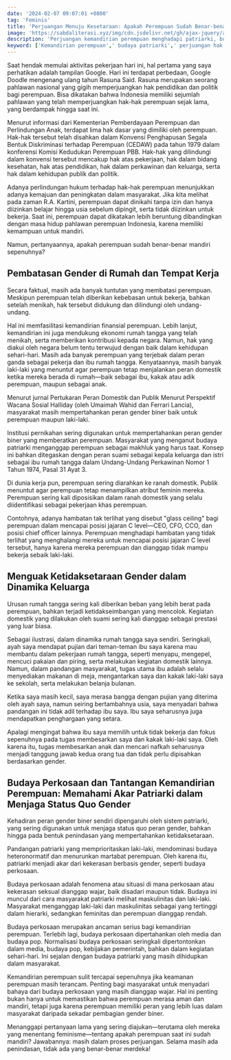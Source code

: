 ```yaml
---
date: '2024-02-07 09:07:01 +0800'
tag: 'Feminis'
title: 'Perjuangan Menuju Kesetaraan: Apakah Perempuan Sudah Benar-benar Mandiri?'
image: 'https://sabdaliterasi.xyz/img/cdn.jsdelivr.net/gh/ajax-jquery/asset.sabdaliterasi.xyz@main/2024-02-06-perjuangan-menuju-kesetaraan-apakah-perempuan-sudah-benarbenar-mandiri.jpg'
description: 'Perjuangan kemandirian perempuan menghadapi patriarki, budaya perkosaan, dan dinamika keluarga adalah inti dari perjalanan menuju kesetaraan gender.'
keyword: ['Kemandirian perempuan',' budaya patriarki',' perjuangan hak perempuan',' dinamika keluarga',' budaya perkosaan',' kesetaraan gender',' peran gender biner',' tantangan feminisme',' hak-hak perempuan','perempuan']
---
```

<p>Saat hendak memulai aktivitas pekerjaan hari ini, hal pertama yang saya perhatikan adalah tampilan Google. Hari ini terdapat perbedaan, Google Doodle mengenang ulang tahun Rasuna Said. Rasuna merupakan seorang pahlawan nasional yang gigih memperjuangkan hak pendidikan dan politik bagi perempuan. Bisa dikatakan bahwa Indonesia memiliki sejumlah pahlawan yang telah memperjuangkan hak-hak perempuan sejak lama, yang berdampak hingga saat ini.</p><p>Menurut informasi dari Kementerian Pemberdayaan Perempuan dan Perlindungan Anak, terdapat lima hak dasar yang dimiliki oleh perempuan. Hak-hak tersebut telah disahkan dalam Konvensi Penghapusan Segala Bentuk Diskriminasi terhadap Perempuan (CEDAW) pada tahun 1979 dalam konferensi Komisi Kedudukan Perempuan PBB. Hak-hak yang dilindungi dalam konvensi tersebut mencakup hak atas pekerjaan, hak dalam bidang kesehatan, hak atas pendidikan, hak dalam perkawinan dan keluarga, serta hak dalam kehidupan publik dan politik.</p><p>Adanya perlindungan hukum terhadap hak-hak perempuan menunjukkan adanya kemajuan dan peningkatan dalam masyarakat. Jika kita melihat pada zaman R.A. Kartini, perempuan dapat dinikahi tanpa izin dan hanya diizinkan belajar hingga usia sebelum dipingit, serta tidak diizinkan untuk bekerja. Saat ini, perempuan dapat dikatakan lebih beruntung dibandingkan dengan masa hidup pahlawan perempuan Indonesia, karena memiliki kemampuan untuk mandiri.</p><p>Namun, pertanyaannya, apakah perempuan sudah benar-benar mandiri sepenuhnya?</p><h2><strong>Pembatasan Gender di Rumah dan Tempat Kerja</strong></h2><p>Secara faktual, masih ada banyak tuntutan yang membatasi perempuan. Meskipun perempuan telah diberikan kebebasan untuk bekerja, bahkan setelah menikah, hak tersebut didukung dan dilindungi oleh undang-undang.</p><p>Hal ini memfasilitasi kemandirian finansial perempuan. Lebih lanjut, kemandirian ini juga mendukung ekonomi rumah tangga yang telah menikah, serta memberikan kontribusi kepada negara. Namun, hak yang diakui oleh negara belum tentu terwujud dengan baik dalam kehidupan sehari-hari. Masih ada banyak perempuan yang terjebak dalam peran ganda sebagai pekerja dan ibu rumah tangga. Kenyataannya, masih banyak laki-laki yang menuntut agar perempuan tetap menjalankan peran domestik ketika mereka berada di rumah—baik sebagai ibu, kakak atau adik perempuan, maupun sebagai anak.</p><p>Menurut jurnal Pertukaran Peran Domestik dan Publik Menurut Perspektif Wacana Sosial Halliday (oleh Umaimah Wahid dan Ferrari Lancia), masyarakat masih mempertahankan peran gender biner baik untuk perempuan maupun laki-laki.</p><p>Institusi pernikahan sering digunakan untuk mempertahankan peran gender biner yang memberatkan perempuan. Masyarakat yang menganut budaya patriarki menganggap perempuan sebagai makhluk yang harus taat. Konsep ini bahkan ditegaskan dengan peran suami sebagai kepala keluarga dan istri sebagai ibu rumah tangga dalam Undang-Undang Perkawinan Nomor 1 Tahun 1974, Pasal 31 Ayat 3.</p><p>Di dunia kerja pun, perempuan sering diarahkan ke ranah domestik. Publik menuntut agar perempuan tetap menampilkan atribut feminin mereka. Perempuan sering kali diposisikan dalam ranah domestik yang selalu diidentifikasi sebagai pekerjaan khas perempuan.</p><p>Contohnya, adanya hambatan tak terlihat yang disebut "glass ceiling" bagi perempuan dalam mencapai posisi jajaran C level—CEO, CFO, CCO, dan posisi chief officer lainnya. Perempuan menghadapi hambatan yang tidak terlihat yang menghalangi mereka untuk mencapai posisi jajaran C level tersebut, hanya karena mereka perempuan dan dianggap tidak mampu bekerja sebaik laki-laki.</p><h2><strong>Menguak Ketidaksetaraan Gender dalam Dinamika Keluarga</strong></h2><p>Urusan rumah tangga sering kali diberikan beban yang lebih berat pada perempuan, bahkan terjadi ketidakseimbangan yang mencolok. Kegiatan domestik yang dilakukan oleh suami sering kali dianggap sebagai prestasi yang luar biasa.</p><p>Sebagai ilustrasi, dalam dinamika rumah tangga saya sendiri. Seringkali, ayah saya mendapat pujian dari teman-teman ibu saya karena mau membantu dalam pekerjaan rumah tangga, seperti menyapu, mengepel, mencuci pakaian dan piring, serta melakukan kegiatan domestik lainnya. Namun, dalam pandangan masyarakat, tugas utama ibu adalah selalu menyediakan makanan di meja, mengantarkan saya dan kakak laki-laki saya ke sekolah, serta melakukan belanja bulanan.</p><p>Ketika saya masih kecil, saya merasa bangga dengan pujian yang diterima oleh ayah saya, namun seiring bertambahnya usia, saya menyadari bahwa pandangan ini tidak adil terhadap ibu saya. Ibu saya seharusnya juga mendapatkan penghargaan yang setara.</p><p>Apalagi mengingat bahwa ibu saya memilih untuk tidak bekerja dan fokus sepenuhnya pada tugas membesarkan saya dan kakak laki-laki saya. Oleh karena itu, tugas membesarkan anak dan mencari nafkah seharusnya menjadi tanggung jawab kedua orang tua dan tidak perlu dipisahkan berdasarkan gender.</p><h2><strong>Budaya Perkosaan dan Tantangan Kemandirian Perempuan: Memahami Akar Patriarki dalam Menjaga Status Quo Gender</strong></h2><p>Kehadiran peran gender biner sendiri dipengaruhi oleh sistem patriarki, yang sering digunakan untuk menjaga status quo peran gender, bahkan hingga pada bentuk penindasan yang mempertahankan ketidaksetaraan.</p><p>Pandangan patriarki yang memprioritaskan laki-laki, mendominasi budaya heteronormatif dan menurunkan martabat perempuan. Oleh karena itu, patriarki menjadi akar dari kekerasan berbasis gender, seperti budaya perkosaan.</p><p>Budaya perkosaan adalah fenomena atau situasi di mana perkosaan atau kekerasan seksual dianggap wajar, baik disadari maupun tidak. Budaya ini muncul dari cara masyarakat patriarki melihat maskulinitas dan laki-laki. Masyarakat menganggap laki-laki dan maskulinitas sebagai yang tertinggi dalam hierarki, sedangkan feminitas dan perempuan dianggap rendah.</p><p>Budaya perkosaan merupakan ancaman serius bagi kemandirian perempuan. Terlebih lagi, budaya perkosaan dipertahankan oleh media dan budaya pop. Normalisasi budaya perkosaan seringkali dipertontonkan dalam media, budaya pop, kebijakan pemerintah, bahkan dalam kegiatan sehari-hari. Ini sejalan dengan budaya patriarki yang masih dihidupkan dalam masyarakat.</p><p>Kemandirian perempuan sulit tercapai sepenuhnya jika keamanan perempuan masih terancam. Penting bagi masyarakat untuk menyadari bahaya dari budaya perkosaan yang masih dianggap wajar. Hal ini penting bukan hanya untuk memastikan bahwa perempuan merasa aman dan mandiri, tetapi juga karena perempuan memiliki peran yang lebih luas dalam masyarakat daripada sekadar pembagian gender biner.</p><p>Menanggapi pertanyaan lama yang sering diajukan—terutama oleh mereka yang menentang feminisme—tentang apakah perempuan saat ini sudah mandiri? Jawabannya: masih dalam proses perjuangan. Selama masih ada penindasan, tidak ada yang benar-benar merdeka!</p>
